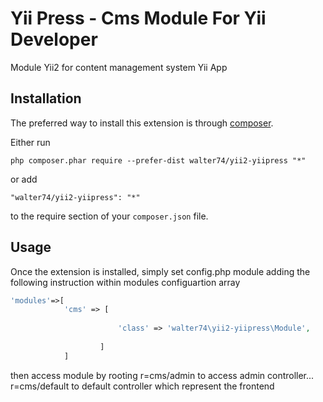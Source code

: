Yii Press - Cms Module For Yii Developer
========================================
Module Yii2 for content management system Yii App

Installation
------------

The preferred way to install this extension is through [composer](http://getcomposer.org/download/).

Either run

```
php composer.phar require --prefer-dist walter74/yii2-yiipress "*"
```

or add

```
"walter74/yii2-yiipress": "*"
```

to the require section of your `composer.json` file.


Usage
-----

Once the extension is installed, simply set config.php module adding the following instruction within 
modules configuartion array

```php
'modules'=>[
			'cms' => [
           
						'class' => 'walter74\yii2-yiipress\Module',
						
					]
			]


```
then access module by rooting r=cms/admin to access admin controller... 
r=cms/default to default controller which represent the frontend
